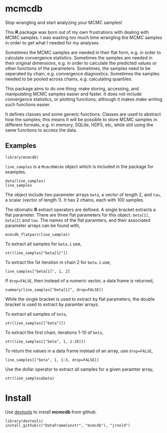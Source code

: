 # mcmcdb

Stop wrangling and start analyzing your MCMC samples!

This **R** package was born out of my own frustrations with dealing
with MCMC samples.  I was wasting too much time wrangling the MCMC
samples in order to get what I needed for my analyses.

Sometimes the MCMC samples are needed in their flat form, e.g. in
order to calculate convergence statistics. Sometimes the samples are
needed in their original dimensions, e.g. in order to calculate the
predicted values or other functions of the parameters. Sometimes, the
samples need to be seperated by chain, e.g. convergence diagnostics.
Sometimes the samples needed to be pooled across chains,
e.g. calculating quantiles.

This package aims to do one thing: make storing, accessing, and
manipulating MCMC samples easier and faster.  It does not include
convergence statistics, or plotting functions; although it makes make
writing such functions easier.

It defines classes and some generic functions.  Classes are used to
abstract how the samples; this means it will be possible to store MCMC
samples in different formats, e.g. in memory, SQLite, HDF5, etc, while
still using the same functions to access the data. 

## Examples

```
library(mcmcdb)
```

`line_samples` is a `McmcdbWide` object which is included in the
package for examples.

```
data(line_samples)
line_samples
```

The object include two parameter arrays `beta`, a vector of length 2,
and `tau`, a scalar (vector of length 1). It has 2 chains, each with 
100 samples. 

The idiomatic **R** extract operators are defined.  A single bracket
extracts a flat parameter. There are three flat parameters for this
object: `beta[1]`, `beta[2]` and `tau`. The names of the flat paramters,
and their associated parameter arrays can be found with,
```
mcmcdb_flatpars(line_samples)
```

To extract all samples for `beta.1` use,
```
str(line_samples["beta[1]"])
```

To extract the 1st iteration in chain 2 for `beta.1` use,
```
line_samples["beta[1]", 1, 2]
```

If `drop=FALSE`, then instead of a numeric vector, a data frame is
returned, 
```
summary(line_samples["beta[1]", drop=FALSE])
```


While the single bracket is used to extract by flat parameters, 
the double bracket is used to extract by paramter arrays.

To extract all samples of `beta`, 
```
str(line_samples[["beta"]])
```

To extract the first chain, iterations 1-10 of `beta`, 
```
str(line_samples[["beta", 1, 1:10]])
```

To return the values in a data frame instead of an array, use 
`drop=FALSE`,
```
line_samples[["beta", 1, 1:3, drop=FALSE]]
```

Use the dollar operator to extract all samples for a given paramter
array,
```
str(line_samples$beta)
```

# Install

Use [devtools](https://github.com/hadley/devtools) to install **mcmcdb** from github.

```
library(devtools)
install_github(c("DataFrameConstr", "mcmcdb"), "jrnold")
```

